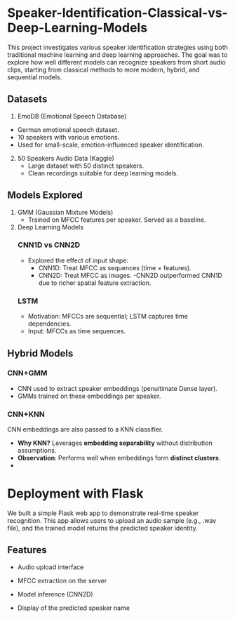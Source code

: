 # Speaker-Identification-Classical-vs-Deep-Learning-Models
This project investigates various speaker identification strategies using both traditional machine learning and deep learning approaches. The goal was to explore how well different models can recognize speakers from short audio clips, starting from classical methods to more modern, hybrid, and sequential models.
## Datasets
1.  EmoDB (Emotional Speech Database)
   - German emotional speech dataset.
   - 10 speakers with various emotions.
   - Used for small-scale, emotion-influenced speaker identification.
2. 50 Speakers Audio Data (Kaggle)
     - Large dataset with 50 distinct speakers.
     - Clean recordings suitable for deep learning models.
## Models Explored
1. GMM (Gaussian Mixture Models)
   - Trained on MFCC features per speaker. Served as a baseline.
2. Deep Learning Models
   ### CNN1D vs CNN2D
   - Explored the effect of input shape:
      - CNN1D: Treat MFCC as sequences (time × features).
      - CNN2D: Treat MFCC as images.
   -CNN2D outperformed CNN1D due to richer spatial feature extraction.
   ### LSTM
   - Motivation: MFCCs are sequential; LSTM captures time dependencies.
   - Input: MFCCs as time sequences.

## Hybrid Models
 ### CNN+GMM
 - CNN used to extract speaker embeddings (penultimate Dense layer).
 - GMMs trained on these embeddings per speaker.
### CNN+KNN
CNN embeddings are also passed to a KNN classifier.
- **Why KNN?** Leverages **embedding separability** without distribution assumptions.
- **Observation**: Performs well when embeddings form **distinct clusters**.
- 
# Deployment with Flask
We built a simple Flask web app to demonstrate real-time speaker recognition. This app allows users to upload an audio sample (e.g., .wav file), and the trained model returns the predicted speaker identity.
## Features
- Audio upload interface

- MFCC extraction on the server

- Model inference (CNN2D)

- Display of the predicted speaker name

 







